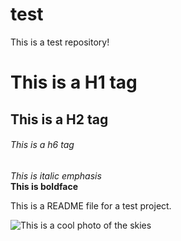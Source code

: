 # test
This is a test repository!  

# This is a H1 tag
## This is a H2 tag
###### This is a h6 tag  

*This is italic emphasis*  
**This is boldface**

This is a README file for a test project.

![This is a cool photo of the skies](https://apod.nasa.gov/apod/image/1906/CepheusB_Spitzer_14391.jpg)